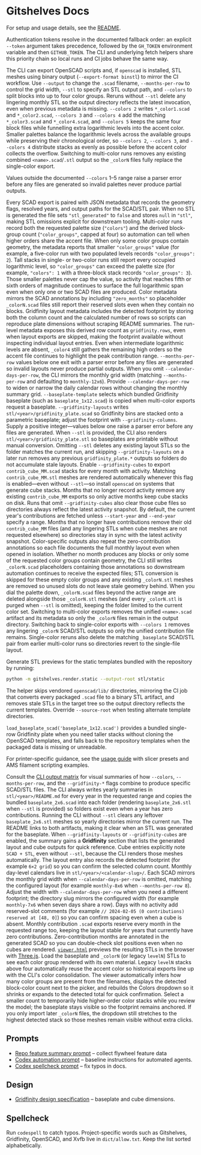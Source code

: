 # Gitshelves Docs

For setup and usage details, see the [README](../README.md).

Authentication tokens resolve in the documented fallback order: an explicit
`--token` argument takes precedence, followed by the `GH_TOKEN` environment
variable and then `GITHUB_TOKEN`. The CLI and underlying fetch helpers share
this priority chain so local runs and CI jobs behave the same way.

The CLI can export OpenSCAD scripts and, if `openscad` is installed, STL meshes
using binary output (`--export-format binstl`) to mirror the CI workflow.
Use `--output` to change the `.scad` filename, `--months-per-row` to control the
grid width, `--stl` to specify an STL output path, and `--colors` to split
blocks into up to four color groups. Reruns without `--stl` delete any lingering
monthly STL so the output directory reflects the latest invocation, even when
previous metadata is missing. `--colors 2`
writes `*_color1.scad` and
`*_color2.scad`, `--colors 3` and `--colors 4` add the matching `*_color3.scad`
and `*_color4.scad`, and `--colors 5` keeps the same four block files while
funnelling extra logarithmic levels into the accent color. Smaller palettes
balance the logarithmic levels across the available groups while preserving
their chronological order, so `--colors 2`, `--colors 3`, and `--colors 4`
distribute stacks as evenly as possible before the accent color collects the
overflow.
Switching to multi-color runs removes any existing combined `<name>.scad`/`.stl`
output so the `_colorN` files fully replace the single-color export.

Values outside the documented `--colors` 1–5 range raise a parser error before
any files are generated so invalid palettes never produce partial outputs.

Every SCAD export is paired with JSON metadata that records the geometry flags,
resolved years, and output paths for the SCAD/STL pair. When no STL is
generated the file sets `"stl_generated"` to `false` and stores `null` in
`"stl"`, making STL omissions explicit for downstream tooling. Multi-color runs
record both the requested palette size (`"colors"`) and the derived block-group
count (`"color_groups"`, capped at four) so automation can tell when higher
orders share the accent file. When only some color groups contain geometry, the
metadata reports that smaller `"color_groups"` value (for example, a five-color
run with two populated levels records `"color_groups": 2`). Tall stacks in
single- or two-color runs still report every occupied logarithmic level, so
`"color_groups"` can exceed the palette size (for example, `"colors": 1` with a
three-block stack records `"color_groups": 3`). Those smaller palettes never cap
the value, so activity that reaches fifth or sixth orders of magnitude continues
to surface the full logarithmic span even when only one or two SCAD files are
produced. Color metadata mirrors
the SCAD annotations by including `"zero_months"` so placeholder `_colorN.scad`
files still report their reserved slots even when they contain no blocks. Gridfinity layout
metadata includes the detected
footprint by storing both the column count and the calculated number of rows so
scripts can reproduce plate dimensions without scraping README summaries. The
run-level metadata exposes this derived row count as `gridfinity.rows`, even
when layout exports are skipped, making the footprint available without
inspecting individual layout entries.
Even when intermediate logarithmic levels are absent, `_color4` still gathers the remaining high
orders so the accent file continues to highlight the peak contribution range.
`--months-per-row` values below one exit with a parser error before any files are
generated so invalid layouts never produce partial outputs. When you omit
`--calendar-days-per-row`, the CLI mirrors the monthly grid width (matching `--months-per-row`
and defaulting to `monthly-12x6`). Provide `--calendar-days-per-row` to widen
or narrow the daily calendar rows without changing the monthly summary grid.
`--baseplate-template` selects which bundled Gridfinity baseplate (such as
`baseplate_1x12.scad`) is copied when multi-color exports request a baseplate.
`--gridfinity-layouts` writes `stl/<year>/gridfinity_plate.scad` so Gridfinity
bins are stacked onto a parametric baseplate; adjust the footprint with
`--gridfinity-columns`. Supply a positive integer—values below one raise a
parser error before any files are generated. When `--stl` is provided, the CLI also renders
`stl/<year>/gridfinity_plate.stl` so baseplates are printable without manual
conversion. Omitting `--stl` deletes any existing layout STLs so the folder
matches the current run, and skipping `--gridfinity-layouts` on a later run removes any
previous `gridfinity_plate.*` outputs so folders do not accumulate stale
layouts. Enable `--gridfinity-cubes` to export `contrib_cube_MM.scad` stacks for
every month with activity. Matching `contrib_cube_MM.stl` meshes are rendered
automatically whenever this flag is enabled—even without `--stl`—so install
`openscad` on systems that generate cube stacks. Months that no longer
record activity remove any existing `contrib_cube_MM` exports so only active
months keep cube stacks on disk. Runs that omit `--gridfinity-cubes` also clear
those cube files so directories always reflect the latest activity
snapshot. By default, the current year's contributions are fetched unless
`--start-year` and `--end-year` specify a range. Months that no longer have
contributions remove their old `contrib_cube_MM` files (and any lingering STLs
when cube meshes are not requested elsewhere) so directories stay in sync with the
latest activity snapshot.
Color-specific outputs also repeat the zero-contribution annotations so each
file documents the full monthly layout even when opened in isolation.
Whether no month produces any blocks or only some of the requested color groups
contain geometry, the CLI still writes `_colorN.scad` placeholders containing
those annotations so downstream automation continues to receive the expected
files; STL conversion is skipped for these empty color groups and any existing
`_colorN.stl` meshes are removed so unused slots do not leave stale geometry
behind.
When you dial the palette down, `_colorN.scad` files beyond the active range are
deleted alongside those `_colorN.stl` meshes (and every `_colorN.stl` is purged
when `--stl` is omitted), keeping the folder limited to the current color set.
Switching to multi-color exports removes the unified `<name>.scad` artifact and its
metadata so only the `_colorN` files remain in the output directory.
Switching back to single-color exports with `--colors 1` removes any lingering
`_colorN` SCAD/STL outputs so only the unified contribution file remains. Single-color
reruns also delete the matching `_baseplate` SCAD/STL pair from earlier multi-color
runs so directories revert to the single-file layout.

Generate STL previews for the static templates bundled with the repository by
running:

```bash
python -m gitshelves.render.static --output-root stl/static
```

The helper skips vendored `openscad/lib/` directories, mirroring the CI job that
converts every packaged `.scad` file to a binary STL artifact, and removes stale
STLs in the target tree so the output directory reflects the current templates.
Override `--source-root` when testing alternate template directories.

`load_baseplate_scad('baseplate_1x12.scad')` provides a bundled single-row Gridfinity plate when you need taller stacks without
cloning the OpenSCAD templates, and falls back to the repository templates when the packaged data is missing or unreadable.

For printer-specific guidance, see the [usage guide](usage.md) with slicer
presets and AMS filament scripting examples.

Consult the [CLI output matrix](cli_matrix.md) for visual summaries of how
`--colors`, `--months-per-row`, and the `--gridfinity-*` flags combine to produce
specific SCAD/STL files.
The CLI always writes yearly summaries in `stl/<year>/README.md` for every year in the
requested range and copies the bundled `baseplate_2x6.scad` into each folder (rendering
`baseplate_2x6.stl` when `--stl` is provided) so folders exist even when a year has zero contributions.
Running the CLI without `--stl` clears any leftover `baseplate_2x6.stl` meshes so yearly
directories mirror the current run.
The README links to both artifacts, making it clear when an STL was generated for the baseplate.
When `--gridfinity-layouts` or `--gridfinity-cubes` are enabled, the summary gains a **Gridfinity**
section that lists the generated layout and cube outputs for quick reference. Cube entries explicitly
note `SCAD + STL`, even without `--stl`, because the CLI renders those meshes automatically. The layout entry also
records the detected footprint (for example `6×2 grid`) so you can confirm the selected column
count.
Monthly day-level calendars live in `stl/<year>/<calendar-slug>/`. Each SCAD mirrors the monthly
grid width when `--calendar-days-per-row` is omitted, matching the configured layout (for example
`monthly-8x6` when `--months-per-row 8`). Adjust the width with `--calendar-days-per-row` when you
need a different footprint; the directory slug mirrors the configured width (for example
`monthly-7x6` when seven days share a row). Days with no
activity add reserved-slot comments (for example `// 2024-02-05 (0 contributions) reserved at [48, 0]`)
so you can confirm spacing even when a cube is absent. Monthly contribution `.scad` exports reserve
every month in the requested range too, keeping the layout stable for years that currently have zero
contributions.
Zero-contribution months are annotated in the generated SCAD so you can double-check slot
positions even when no cubes are rendered.
[`viewer.html`](viewer.html) previews the resulting STLs in the browser with
[Three.js](https://threejs.org/). Load the baseplate and `_colorN` (or legacy
`levelN`) STLs to see each color group rendered with its own material. Legacy
`levelN` stacks above four automatically reuse the accent color so historical
exports line up with the CLI's color consolidation. The viewer
automatically infers how many color groups are present from the filenames,
displays the detected block-color count next to the picker, and rebuilds the Colors
dropdown so it shrinks or expands to the detected total for quick confirmation.
Select a smaller count to temporarily hide higher-order color stacks while you review the
model; the baseplate stays visible so the footprint remains anchored. If you only import
later `_colorN` files, the dropdown still stretches to the highest detected stack so those
meshes remain visible without extra clicks.

## Prompts

- [Repo feature summary prompt](prompts/codex/repo-feature-summary.md) – collect flywheel feature data
- [Codex automation prompt](prompts/codex/automation.md) – baseline instructions for automated agents.
- [Codex spellcheck prompt](prompts/codex/spellcheck.md) – fix typos in docs.

## Design

- [Gridfinity design specification](gridfinity_design.md) – baseplate and cube dimensions.

## Spellcheck

Run `codespell` to catch typos. Project-specific words such as Gitshelves,
Gridfinity, OpenSCAD, and Xvfb live in `dict/allow.txt`. Keep the list sorted
alphabetically.
